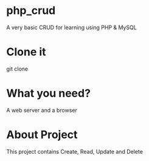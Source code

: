 # php_crud
A very basic CRUD for  learning using PHP &amp; MySQL

# Clone it
git clone

# What you need?
A web server and a browser

# About Project
This project contains Create, Read, Update and Delete
